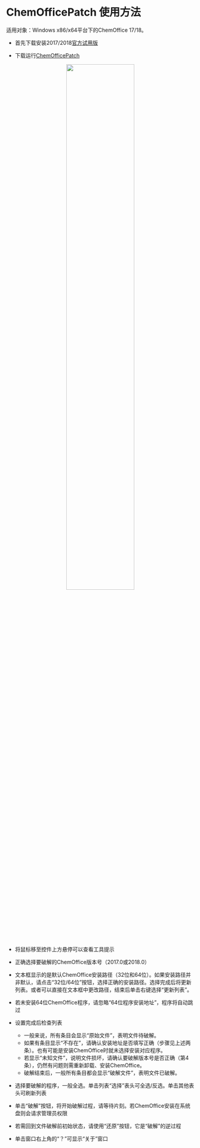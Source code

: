 # ChemOfficePatch 使用方法

适用对象：Windows x86/x64平台下的ChemOffice 17/18。

* 首先下载安装2017/2018[官方试用版](https://github.com/Z-H-Sun/CS_CCME_Posts/blob/hidden/cos/cow.md#%E5%AE%98%E6%96%B9%E5%8C%85%E4%B8%8B%E8%BD%BD%E5%AE%89%E8%A3%85)

* 下载运行[ChemOfficePatch](https://github.com/Z-H-Sun/COPatch/releases/download/v1.5/ChemOfficePatch.exe)
<p align="center"><img width="60%" height="60%" src="https://github.com/Z-H-Sun/CS_CCME_Posts/raw/hidden/cos/-1.webp"></p>

* 将鼠标移至控件上方悬停可以查看工具提示

* 正确选择要破解的ChemOffice版本号（2017.0或2018.0）

* 文本框显示的是默认ChemOffice安装路径（32位和64位）。如果安装路径并非默认，请点击“32位/64位”按钮，选择正确的安装路径。选择完成后将更新列表。或者可以直接在文本框中更改路径，结束后单击右键选择“更新列表”。

* 若未安装64位ChemOffice程序，请忽略“64位程序安装地址”，程序将自动跳过

* 设置完成后检查列表
  * 一般来说，所有条目会显示“原始文件”，表明文件待破解。
  * 如果有条目显示“不存在”，请确认安装地址是否填写正确（步骤见上述两条）。也有可能是安装ChemOffice时就未选择安装对应程序。
  * 若显示“未知文件”，说明文件损坏，请确认要破解版本号是否正确（第4条），仍然有问题则需重新卸载、安装ChemOffice。
  * 破解结束后，一般所有条目都会显示“破解文件”，表明文件已破解。

* 选择要破解的程序，一般全选。单击列表“选择”表头可全选/反选。单击其他表头可刷新列表

* 单击“破解”按钮，将开始破解过程，请等待片刻。若ChemOffice安装在系统盘则会请求管理员权限

* 若需回到文件破解前初始状态，请使用“还原”按钮，它是“破解”的逆过程

* 单击窗口右上角的“？”可显示“关于”窗口
